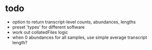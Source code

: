 # todo

* option to return transcript-level counts, abundances, lengths
* preset 'types' for different software
* work out collatedFiles logic
* when 0 abundances for all samples, use simple average transcript length?
